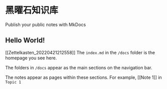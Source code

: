 # 黑曜石知识库

Publish your public notes with MkDocs

## Hello World!
[[Zettelkasten_20220421212558]]
The `index.md` in the `/docs` folder is the homepage you see here.

The folders in `/docs` appear as the main sections on the navigation bar.

The notes appear as pages within these sections. For example, [[Note 1]] in `Topic 1`
